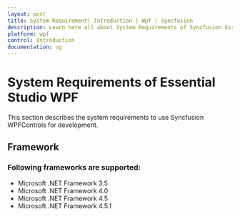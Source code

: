 ```yaml
---
layout: post
title: System Requirement| Introduction | Wpf | Syncfusion
description: Learn here all about System Requirements of Syncfusion Essential Studio WPF, its elements, features, and more.
platform: wpf
control: Introduction
documentation: ug
---
```


# System Requirements of Essential Studio WPF

This section describes the system requirements to use Syncfusion WPFControls for development.

## Framework

### Following frameworks are supported:

* Microsoft .NET Framework 3.5
* Microsoft .NET Framework 4.0
* Microsoft .NET Framework 4.5
* Microsoft .NET Framework 4.5.1




